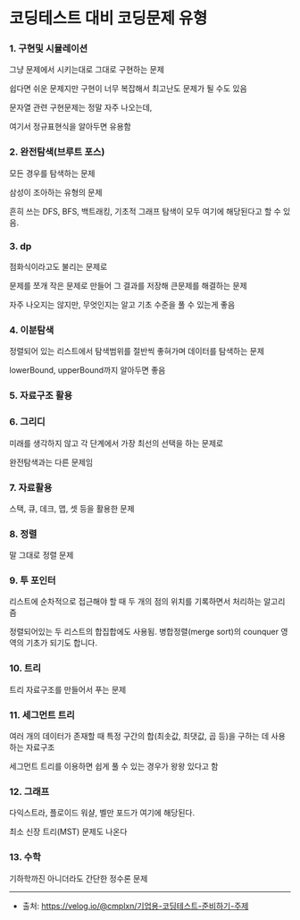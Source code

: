 # 코딩테스트 대비 코딩문제 유형

### 1. 구현및 시뮬레이션

그냥 문제에서 시키는대로 그대로 구현하는 문제

쉽다면 쉬운 문제지만 구현이 너무 복잡해서 최고난도 문제가 될 수도 있음

문자열 관련 구현문제는 정말 자주 나오는데,

여기서 정규표현식을 알아두면 유용함

### 2. 완전탐색(브루트 포스)

모든 경우를 탐색하는 문제

삼성이 조아하는 유형의 문제

흔히 쓰는 DFS, BFS, 백트래킹, 기초적 그래프 탐색이 모두 여기에 해당된다고 할 수 있음.

### 3. dp

점화식이라고도 불리는 문제로

문제를 쪼개 작은 문제로 만들어 그 결과를 저장해 큰문제를 해결하는 문제

자주 나오지는 않지만,  무엇인지는 알고 기초 수준을 풀 수 있는게 좋음

### 4. 이분탐색

정렬되어 있는 리스트에서 탐색범위를 절반씩 좋혀가며 데이터를 탐색하는 문제

lowerBound, upperBound까지 알아두면 좋음

### 5. 자료구조 활용

### 6. 그리디

미래를 생각하지 않고 각 단계에서 가장 최선의 선택을 하는 문제로

완전탐색과는 다른 문제임

### 7. 자료활용

스택, 큐, 데크, 맵, 셋 등을 활용한 문제

### 8. 정렬

말 그대로 정렬 문제

### 9. 투 포인터

리스트에 순차적으로 접근해야 할 때 두 개의 점의 위치를 기록하면서 처리하는 알고리즘

정렬되어있는 두 리스트의 합집합에도 사용됨. 병합정렬(merge sort)의 counquer 영역의 기초가 되기도 합니다.

### 10. 트리

트리 자료구조를 만들어서 푸는 문제

### 11. 세그먼트 트리

여러 개의 데이터가 존재할 때 특정 구간의 합(최솟값, 최댓값, 곱 등)을 구하는 데 사용하는 자료구조

세그먼트 트리를 이용하면 쉽게 풀 수 있는 경우가 왕왕 있다고 함

### 12. 그래프

다익스트라, 플로이드 워샬, 벨만 포드가 여기에 해당된다.

최소 신장 트리(MST) 문제도 나온다


### 13. 수학

기하학까진 아니더라도 간단한 정수론 문제




---

- 출처: https://velog.io/@cmplxn/기업용-코딩테스트-준비하기-주제